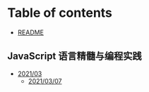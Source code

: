 # Table of contents

* [README](README.md)

## JavaScript 语言精髓与编程实践 <a id="javascript-language-essence-and-programming-practice"></a>

* [2021/03](javascript-language-essence-and-programming-practice/2021-03/README.md)
  * [2021/03/07](javascript-language-essence-and-programming-practice/2021-03/2021-03-07.md)

